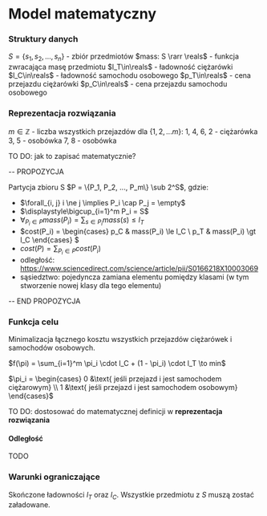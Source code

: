 # Model matematyczny

### Struktury danych

$S = \{s_1, s_2, ..., s_n\}$ - zbiór przedmiotów
$mass: S \rarr \reals$ - funkcja zwracająca masę przedmiotu
$l_T\in\reals$ - ładowność ciężarówki
$l_C\in\reals$ - ładowność samochodu osobowego
$p_T\in\reals$ - cena przejazdu ciężarówki
$p_C\in\reals$ - cena przejazdu samochodu osobowego

### Reprezentacja rozwiązania

$m \in \mathbb{Z}$ - liczba wszystkich przejazdów
dla $\{1, 2, ... m\}$:
1, 4, 6, 2 - ciężarówka
3, 5 - osobówka
7, 8 - osobówka

TO DO: jak to zapisać matematycznie?

-- PROPOZYCJA

Partycja zbioru S
$P = \{P_1, P_2, ..., P_m\} \sub 2^S$, gdzie:
* $\forall_{i, j} i \ne j \implies P_i \cap P_j = \empty$
* $\displaystyle\bigcup_{i=1}^m P_i = S$
* $\displaystyle\forall_{P_i \in P} mass(P_i) = \sum_{s \in P_i}mass(s) \le l_T$
* $cost(P_i) = 
\begin{cases}
p_C & mass(P_i) \le l_C \\
p_T & mass(P_i) \gt l_C
\end{cases}
$
* $cost(P) = \displaystyle\sum_{P_i \in P} cost(P_i)$
* odległość: https://www.sciencedirect.com/science/article/pii/S0166218X10003069
* sąsiedztwo: pojedyncza zamiana elementu pomiędzy klasami (w tym stworzenie nowej klasy dla tego elementu)

-- END PROPOZYCJA

### Funkcja celu

Minimalizacja łącznego kosztu wszystkich przejazdów ciężarówek i samochodów osobowych.

$f(\pi) = \sum_{i=1}^m \pi_i \cdot l_C + (1 - \pi_i) \cdot l_T \to min$

$\pi_i =
\begin{cases}
0 &\text{ jeśli przejazd i jest samochodem ciężarowym} \\
1 &\text{ jeśli przejazd i jest samochodem osobowym}
\end{cases}$

TO DO: dostosować do matematycznej definicji w **reprezentacja rozwiązania**

#### Odległość

TODO

### Warunki ograniczające

Skończone ładowności $l_T$ oraz $l_C$.
Wszystkie przedmiotu z $S$ muszą zostać załadowane.
